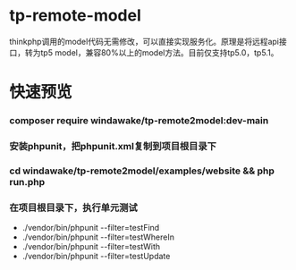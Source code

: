 # tp-remote-model
thinkphp调用的model代码无需修改，可以直接实现服务化。原理是将远程api接口，转为tp5 model，兼容80%以上的model方法。目前仅支持tp5.0，tp5.1。

# 快速预览

### composer require windawake/tp-remote2model:dev-main

### 安装phpunit，把phpunit.xml复制到项目根目录下

### cd windawake/tp-remote2model/examples/website && php run.php

### 在项目根目录下，执行单元测试
- ./vendor/bin/phpunit --filter=testFind
- ./vendor/bin/phpunit --filter=testWhereIn
- ./vendor/bin/phpunit --filter=testWith
- ./vendor/bin/phpunit --filter=testUpdate
